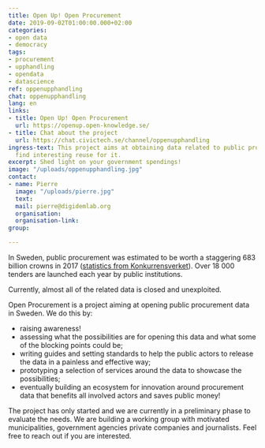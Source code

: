 ```yaml
---
title: Open Up! Open Procurement
date: 2019-09-02T01:00:00.000+02:00
categories:
- open data
- democracy
tags:
- procurement
- upphandling
- opendata
- datascience
ref: oppenupphandling
chat: oppenupphandling
lang: en
links:
- title: Open Up! Open Procurement
  url: https://openup.open-knowledge.se/
- title: Chat about the project
  url: https://chat.civictech.se/channel/oppenupphandling
ingress-text: This project aims at obtaining data related to public procurement and
  find interesting reuse for it.
excerpt: Shed light on your government spendings!
image: "/uploads/oppenupphandling.jpg"
contact:
- name: Pierre
  image: "/uploads/pierre.jpg"
  text: 
  mail: pierre@digidemlab.org
  organisation: 
  organisation-link: 
group: 

---
```

In Sweden, public procurement was estimated to be worth a staggering 683 billion crowns in 2017 ([statistics from Konkurrensverket](http://www.konkurrensverket.se/globalassets/publikationer/rapporter/rapport_2018-9_statistikrapport_2018_webb.pdf)). Over 18 000 tenders are launched each year by public institutions.

Currently, almost all of the related data is closed and unexploited.

Open Procurement is a project aiming at opening public procurement data in Sweden. We do this by:

* raising awareness!
* assessing what the possibilities are for opening this data and what some of the blocking points could be;
* writing guides and setting standards to help the public actors to release the data in a painless and effective way;
* prototyping a selection of services around the data to showcase the possibilities;
* eventually building an ecosystem for innovation around procurement data that benefits all involved actors and saves public money!

The project has only started and we are currently in a preliminary phase to evaluate the needs. We are building a working group with motivated municipalities, government agencies private companies and journalists. Feel free to reach out if you are interested.